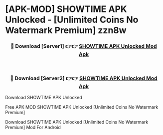 # [APK-MOD] SHOWTIME APK Unlocked - [Unlimited Coins No Watermark Premium] zzn8w



<div align="center">
<h3>🔴 Download [Server1] 👉👉 <a href="https://momento.my/?title=SHOWTIME_APK_Unlocked">SHOWTIME APK Unlocked Mod Apk</a></h3><br>

<h3>🔴 Download [Server2] 👉👉 <a href="https://momento.my/?title=SHOWTIME_APK_Unlocked">SHOWTIME APK Unlocked Mod Apk</a></h3>
</div>



Download SHOWTIME APK Unlocked 

Free APK MOD SHOWTIME APK Unlocked [Unlimited Coins No Watermark Premium]

Download SHOWTIME APK Unlocked [Unlimited Coins No Watermark Premium] Mod For Android
